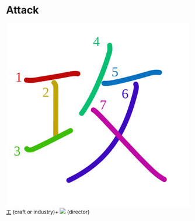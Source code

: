 # Attack
![653b](../kanji-colorize/653b.svg)
[工](工.md) (craft or industry)+ ![](http://www.kanjidamage.com/assets/radsmall/taskmaster-7c00534b32ba3f977d00ff130bc50ae558d237f761e149237bd40f2cf8d3f245.jpg) (director)